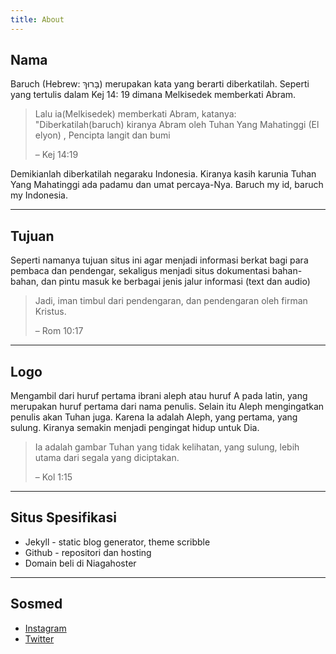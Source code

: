 ```yaml
---
title: About
---
```


## Nama
Baruch (Hebrew: בָּרוּךְ‎) merupakan kata yang berarti diberkatilah. Seperti yang tertulis dalam  Kej 14: 19 dimana Melkisedek memberkati Abram. 

> Lalu ia(Melkisedek) memberkati Abram, katanya: "Diberkatilah(baruch) kiranya Abram oleh Tuhan Yang Mahatinggi (El elyon) , Pencipta langit dan bumi
>
> – Kej 14:19

Demikianlah diberkatilah negaraku Indonesia. Kiranya kasih karunia Tuhan Yang Mahatinggi ada padamu dan umat percaya-Nya. Baruch my id, baruch my Indonesia. 

---

## Tujuan
Seperti namanya tujuan situs ini agar menjadi informasi berkat bagi para pembaca dan pendengar, sekaligus menjadi situs dokumentasi bahan-bahan, dan pintu masuk ke berbagai jenis jalur informasi (text dan audio) 

> Jadi, iman timbul dari pendengaran, dan pendengaran oleh firman Kristus.
>
> – Rom 10:17 

---

## Logo
Mengambil dari huruf pertama ibrani aleph atau huruf A pada latin, yang merupakan huruf pertama dari nama penulis. Selain itu Aleph mengingatkan penulis akan Tuhan juga. Karena Ia adalah Aleph, yang pertama, yang sulung. Kiranya semakin menjadi pengingat hidup untuk Dia. 

> Ia adalah gambar Tuhan yang tidak kelihatan, yang sulung, lebih utama dari segala yang diciptakan. 
> 
> – Kol 1:15 

---

## Situs Spesifikasi
+ Jekyll - static blog generator, theme scribble
+ Github - repositori dan hosting
+ Domain beli di Niagahoster

---

## Sosmed
+ [Instagram](https://instagram.com/mudahbertumbuh)
+ [Twitter](https://twitter.com/mudahbertumbuh)
